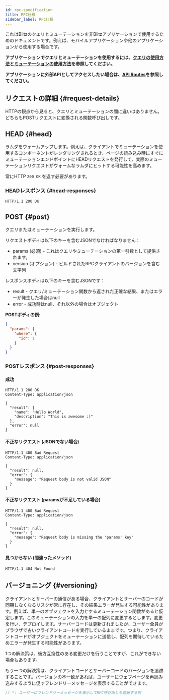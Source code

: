 ```yaml
---
id: rpc-specification
title: RPC仕様
sidebar_label: RPC仕様
---
```


<Card type="caution">

これはBlitzのクエリとミューテーションを非Blitzアプリケーションで使用するためのドキュメントです。例えば、モバイルアプリケーションや他のアプリケーションから使用する場合です。

**アプリケーションでクエリとミューテーションを使用するには、[クエリの使用方法](./query-usage)と[ミューテーションの使用方法](./mutation-usage)を参照してください。**

**アプリケーションに外部APIとしてアクセスしたい場合は、[API Routes](https://nextjs.org/docs/api-routes/introduction)を参照してください。**

</Card>

## リクエストの詳細 {#request-details}

HTTPの観点から見ると、クエリとミューテーションの間に違いはありません。どちらもPOSTリクエストに変換される関数呼び出しです。

## HEAD {#head}

ラムダをウォームアップします。例えば、クライアントでミューテーションを使用するコンポーネントがレンダリングされるとき、ページの読み込み時にすぐにミューテーションエンドポイントにHEADリクエストを発行して、実際のミューテーションリクエストがウォームなラムダにヒットする可能性を高めます。

常にHTTP `200 OK` を返す必要があります。

### HEADレスポンス {#head-responses}

```http
HTTP/1.1 200 OK
```

## POST {#post}

クエリまたはミューテーションを実行します。

リクエストボディは以下のキーを含むJSONでなければなりません：

- params (必須) - これはクエリやミューテーションの第一引数として提供されます。
- version (オプション) - ビルドされたRPCクライアントのバージョンを含む文字列

レスポンスボディは以下のキーを含むJSONです：

- result - クエリ/ミューテーション関数から返された正確な結果、またはエラーが発生した場合はnull
- error - 成功時はnull、それ以外の場合はオブジェクト

**POSTボディの例:**

```json
{
  "params": {
    "where": {
      "id": 1
    }
  }
}
```

### POSTレスポンス {#post-responses}

#### 成功

```http
HTTP/1.1 200 OK
Content-Type: application/json

{
  "result": {
    "name": "Hello World",
    "description": "This is awesome :)"
  },
  "error": null
}
```

#### 不正なリクエスト (JSONでない場合)

```http
HTTP/1.1 400 Bad Request
Content-Type: application/json

{
  "result": null,
  "error": {
    "message": "Request body is not valid JSON"
  }
}
```

#### 不正なリクエスト (paramsが不足している場合)

```http
HTTP/1.1 400 Bad Request
Content-Type: application/json

{
  "result": null,
  "error": {
    "message": "Request body is missing the 'params' key"
  }
}
```

#### 見つからない (間違ったメソッド)

```http
HTTP/1.1 404 Not Found
```

## バージョニング {#versioning}

クライアントとサーバーの通信がある場合、クライアントとサーバーのコードが同期しなくなるリスクが常に存在し、その結果エラーが発生する可能性があります。例えば、単一のオブジェクトを入力とするミューテーション関数があると仮定します。このミューテーションの入力を単一の配列に変更するとします。変更を行い、デプロイします。サーバーコードは更新されましたが、ユーザー全員がブラウザで古いクライアントコードを実行しているままです。つまり、クライアントコードがオブジェクトをミューテーションに送信し、配列を期待しているためエラーが発生する可能性があります。

1つの解決策は、後方互換性のある変更だけを行うことですが、これができない場合もあります。

もう一つの解決策は、クライアントコードとサーバーコードのバージョンを追跡することです。バージョンの不一致があれば、ユーザーにウェブページを再読み込みするように促すフレンドリーメッセージを表示することができます。

```js
// *: ユーザーにフレンドリーメッセージを表示してRPC呼び出しを遮蔽する例
```
